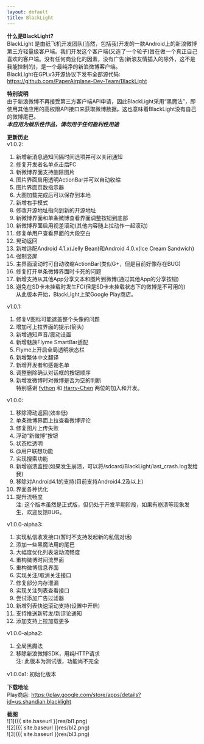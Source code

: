 ```yaml
---
layout: default
title: BlackLight
---
```


__什么是BlackLight?__  
BlackLight 是由纸飞机开发团队(当然，包括我)开发的一款Android上的新浪微博第三方轻量级客户端。我们开发这个客户端(又造了一个轮子)旨在做一个真正自己喜欢的客户端。没有任何商业化的因素，没有广告(新浪友情插入的除外，这不是我能控制的)，是一个最纯净的新浪微博客户端。  
BlackLight在GPLv3开源协议下发布全部源代码: <https://github.com/PaperAirplane-Dev-Team/BlackLight>

__特别说明__  
由于新浪微博不再接受第三方客户端API申请，因此BlackLight采用“黑魔法”，即使用其他应用的高权限API接口来获取微博数据。这也意味着BlackLight没有自己的微博尾巴。  
__*本应用为娱乐性作品，请勿用于任何盈利性用途*__

__更新历史__  
v1.0.2:  
1. 新增新消息通知间隔时间选项并可以关闭通知  
2. 修复开发者名单点击后FC  
3. 新微博界面支持删除图片  
4. 图片界面启用透明ActionBar并可以自动收缩  
5. 图片界面页数指示器  
6. 大图加载完成后可以保存到本地  
7. 新增右手模式  
8. 修改开源地址指向到新的开源地址  
9. 新微博界面和单条微博查看界面调整按钮到底部  
10. 新微博界面启用视差滚动(其他内容随上拉动作一起滚动)  
11. 修复单用户查看界面的大段空白  
12. 晃动返回  
13. 新增适配Android 4.1.x(Jelly Bean)和Android 4.0.x(Ice Cream Sandwich)  
14. 强制竖屏  
15. 主界面滚动时可自动收缩ActionBar(类似G+，但是目前好像存在BUG)  
16. 修复打开单条微博界面时卡死的问题  
17. 新增支持从其他App分享文本和图片到微博(通过其他App的分享按钮)  
18. 避免在SD卡未挂载时发生FC(但是SD卡未挂载状态下的微博是不可用的)  
从此版本开始，BlackLight上架Google Play商店。

v1.0.1:  
1. 修复V图标可能遮盖整个头像的问题  
2. 增加可上拉界面的提示(箭头)  
3. 新增通知声音/震动设置  
4. 新增魅族Flyme SmartBar适配  
5. Flyme上开启全局透明状态栏  
6. 新增繁体中文翻译  
7. 新增开发者和感谢名单  
8. 调整删除确认对话框的按钮顺序  
9. 新增发微博时对微博是否为空的判断  
特别感谢 [fython](https://github.com/fython) 和 [Harry-Chen](https://github.com/Harry-Chen) 两位的加入和开发。

v1.0.0:  
1. 移除滑动返回(效率低)  
2. 单条微博界面上拉查看微博评论  
3. 修复图片上传失败  
4. 浮动“新微博”按钮  
5. 状态栏透明  
6. @用户联想功能  
7. 实现搜索功能  
8. 新增崩溃监控(如果发生崩溃，可以将/sdcard/BlackLight/last_crash.log发给我)  
9. 移除对Android4.1的支持(目前支持Android4.2及以上)  
10. 界面各种优化  
11. 提升流畅度  
注: 这个版本虽然是正式版，但仍处于开发早期阶段，如果有崩溃等现象发生，欢迎反馈BUG。

v1.0.0-alpha3:  
1. 实现私信收发接口(暂时不支持发起新的私信对话)  
2. 添加一些黑魔法用的尾巴  
3. 大幅度优化列表滚动流畅度  
4. 重构微博时间流界面  
5. 重构微博信息界面  
6. 实现关注/取消关注接口  
7. 修复部分内存泄漏  
8. 实现关注列表查看接口  
9. 尝试添加广告过滤器  
10. 新增列表快速滚动支持(设置中开启)  
11. 支持推送新转发/新评论通知  
12. 添加支持上拉加载更多  

v1.0.0-alpha2:  
1. 全局黑魔法  
2. 移除新浪微博SDK，用纯HTTP请求  
注: 此版本为测试版，功能尚不完全

v1.0.0a1: 初始化版本

__下载地址__  
Play商店: <https://play.google.com/store/apps/details?id=us.shandian.blacklight>  

__截图__  
![1]({{ site.baseurl }}res/bl1.png)  
![2]({{ site.baseurl }}res/bl2.png)  
![3]({{ site.baseurl }}res/bl3.png)
